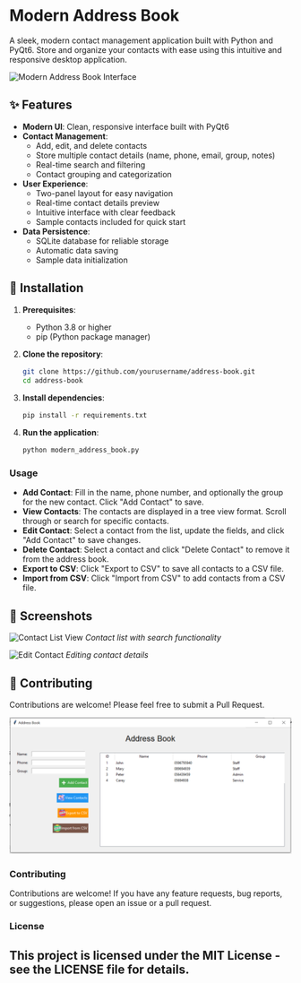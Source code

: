 # Modern Address Book

A sleek, modern contact management application built with Python and PyQt6. Store and organize your contacts with ease using this intuitive and responsive desktop application.

![Modern Address Book Interface](screenshots/contact_details.png)

## ✨ Features

- **Modern UI**: Clean, responsive interface built with PyQt6
- **Contact Management**:
  - Add, edit, and delete contacts
  - Store multiple contact details (name, phone, email, group, notes)
  - Real-time search and filtering
  - Contact grouping and categorization
- **User Experience**:
  - Two-panel layout for easy navigation
  - Real-time contact details preview
  - Intuitive interface with clear feedback
  - Sample contacts included for quick start
- **Data Persistence**:
  - SQLite database for reliable storage
  - Automatic data saving
  - Sample data initialization

## 🚀 Installation

1. **Prerequisites**:
   - Python 3.8 or higher
   - pip (Python package manager)

2. **Clone the repository**:
   ```bash
   git clone https://github.com/yourusername/address-book.git
   cd address-book
   ```

3. **Install dependencies**:
   ```bash
   pip install -r requirements.txt
   ```

4. **Run the application**:
   ```bash
   python modern_address_book.py
   ```

### **Usage**

* **Add Contact**: Fill in the name, phone number, and optionally the group for the new contact. Click "Add Contact" to save.
* **View Contacts**: The contacts are displayed in a tree view format. Scroll through or search for specific contacts.
* **Edit Contact**: Select a contact from the list, update the fields, and click "Add Contact" to save changes.
* **Delete Contact**: Select a contact and click "Delete Contact" to remove it from the address book.
* **Export to CSV**: Click "Export to CSV" to save all contacts to a CSV file.
* **Import from CSV**: Click "Import from CSV" to add contacts from a CSV file.


## 📸 Screenshots

![Contact List View](screenshots/contact_list.png)
*Contact list with search functionality*

![Edit Contact](screenshots/edit_contact.png)
*Editing contact details*

## 🤝 Contributing

Contributions are welcome! Please feel free to submit a Pull Request.

![img_1.png](screenshots/img_1.png)



### Contributing

Contributions are welcome! If you have any feature requests, bug reports, or suggestions, please open an issue or a pull request.


### **License**

This project is licensed under the MIT License - see the LICENSE file for details.
----------------------------------------------------------------------------------
